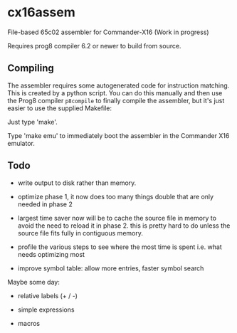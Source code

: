 # cx16assem

File-based 65c02 assembler for Commander-X16 (Work in progress)

Requires prog8 compiler 6.2 or newer to build from source.

Compiling
---------

The assembler requires some autogenerated code for instruction matching.
This is created by a python script. You can do this manually and then use
the Prog8 compiler ``p8compile`` to finally compile the assembler, but
it's just easier to use the supplied Makefile:

Just type 'make'.

Type 'make emu' to immediately boot the assembler in the Commander X16 emulator.


Todo
----

- write output to disk rather than memory.

- optimize phase 1, it now does too many things double that are only needed in phase 2

- largest time saver now will be to cache the source file in memory to avoid the need to reload it in phase 2.
  this is pretty hard to do unless the source file fits fully in contiguous memory.

- profile the various steps to see where the most time is spent i.e. what needs optimizing most 
  
- improve symbol table: allow more entries, faster symbol search


Maybe some day:

- relative labels (+ / -)
  
- simple expressions

- macros
